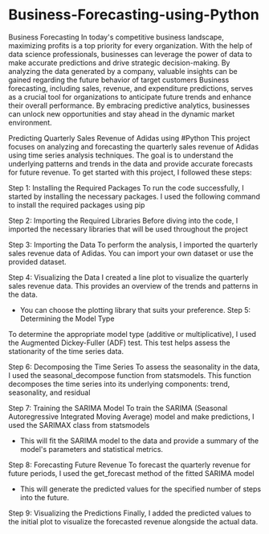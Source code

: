 # Business-Forecasting-using-Python
Business Forecasting
In today's competitive business landscape, maximizing profits is a top priority for every organization. With the help of data science professionals, businesses can leverage the power of data to make accurate predictions and drive strategic decision-making. By analyzing the data generated by a company, valuable insights can be gained regarding the future behavior of target customers
Business forecasting, including sales, revenue, and expenditure predictions, serves as a crucial tool for organizations to anticipate future trends and enhance their overall performance. 
By embracing predictive analytics, businesses can unlock new opportunities and stay ahead in the dynamic market environment.

Predicting Quarterly Sales Revenue of Adidas using #Python
This project focuses on analyzing and forecasting the quarterly sales revenue of Adidas using time series analysis techniques. The goal is to understand the underlying patterns and trends in the data and provide accurate forecasts for future revenue.
To get started with this project, I followed these steps:

Step 1: Installing the Required Packages
To run the code successfully, I started by installing the necessary packages. I used the following command to install the required packages using pip

Step 2: Importing the Required Libraries
Before diving into the code, I imported the necessary libraries that will be used throughout the project

Step 3: Importing the Data
To perform the analysis, I imported the quarterly sales revenue data of Adidas. You can import your own dataset or use the provided dataset. 

Step 4: Visualizing the Data
I created a line plot to visualize the quarterly sales revenue data. This provides an overview of the trends and patterns in the data. 
- You can choose the plotting library that suits your preference.
Step 5: Determining the Model Type

To determine the appropriate model type (additive or multiplicative), I used the Augmented Dickey-Fuller (ADF) test. This test helps assess the stationarity of the time series data. 

Step 6: Decomposing the Time Series
To assess the seasonality in the data, I used the seasonal_decompose function from statsmodels. This function decomposes the time series into its underlying components: trend, seasonality, and residual

Step 7: Training the SARIMA Model
To train the SARIMA (Seasonal Autoregressive Integrated Moving Average) model and make predictions, I used the SARIMAX class from statsmodels
- This will fit the SARIMA model to the data and provide a summary of the model's parameters and statistical metrics.

Step 8: Forecasting Future Revenue
To forecast the quarterly revenue for future periods, I used the get_forecast method of the fitted SARIMA model
- This will generate the predicted values for the specified number of steps into the future.

Step 9: Visualizing the Predictions
Finally, I added the predicted values to the initial plot to visualize the forecasted revenue alongside the actual data. 

